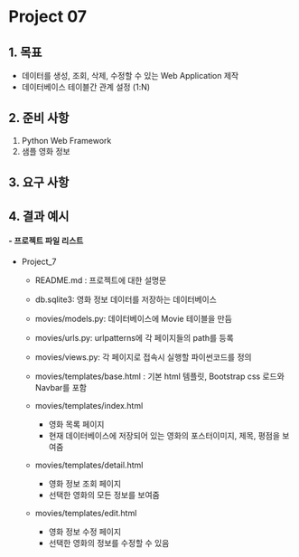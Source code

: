 # Project 07

## 1. 목표
- 데이터를 생성, 조회, 삭제, 수정할 수 있는 Web Application 제작
- 데이터베이스 테이블간 관계 설정 (1:N)

## 2. 준비 사항
1. Python Web Framework
2. 샘플 영화 정보

## 3. 요구 사항

## 4. 결과 예시

#### - 프로젝트 파일 리스트
- Project_7
    - README.md : 프로젝트에 대한 설명문  
    
	- db.sqlite3: 영화 정보 데이터를 저장하는 데이터베이스
		
	- movies/models.py: 데이터베이스에 Movie 테이블을 만듬
		
	- movies/urls.py: urlpatterns에 각 페이지들의 path를 등록
	
	- movies/views.py: 각 페이지로 접속시 실행할 파이썬코드를 정의
		
    - movies/templates/base.html : 기본 html 템플릿, Bootstrap css 로드와 Navbar를 포함

    - movies/templates/index.html
    	- 영화 목록 페이지
    	- 현재 데이터베이스에 저장되어 있는 영화의 포스터이미지, 제목, 평점을 보여줌

    - movies/templates/detail.html
        - 영화 정보 조회 페이지
    	- 선택한 영화의 모든 정보를 보여줌

    - movies/templates/edit.html
        - 영화 정보 수정 페이지
    	- 선택한 영화의 정보를 수정할 수 있음
